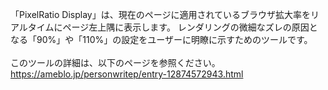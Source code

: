 「PixelRatio Display」は、現在のページに適用されているブラウザ拡大率をリアルタイムにページ左上隅に表示します。
レンダリングの微細なズレの原因となる「90%」や「110%」の設定をユーザーに明瞭に示すためのツールです。<br>
<br>
このツールの詳細は、以下のページを参照ください。<br>
https://ameblo.jp/personwritep/entry-12874572943.html
